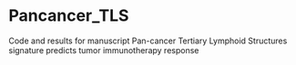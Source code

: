 # Pancancer_TLS
Code and results for manuscript Pan-cancer Tertiary Lymphoid Structures signature predicts tumor immunotherapy response
